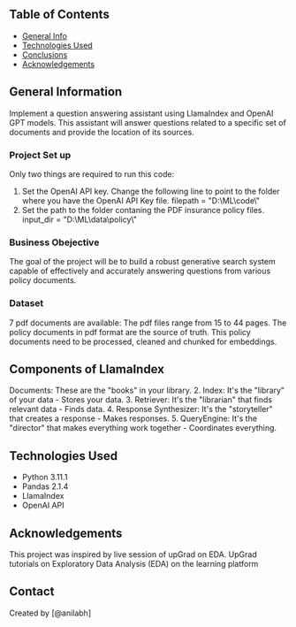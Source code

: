 ## Table of Contents
* [General Info](#general-information)
* [Technologies Used](#technologies-used)
* [Conclusions](#conclusions)
* [Acknowledgements](#acknowledgements)

## General Information
Implement a question answering assistant using LlamaIndex and OpenAI GPT models. This assistant will answer questions related to a specific set of documents and provide the location of its sources.

### Project Set up
Only two things are required to run this code:
1. Set the OpenAI API key. Change the following line to point to the folder where you have the OpenAI API Key file.
filepath = "D:\\ML\\code\\"
2. Set the path to the folder contaning the PDF insurance policy files. 
input_dir =  "D:\\ML\\data\\policy\\"

### Business Obejective
The goal of the project will be to build a robust generative search system capable of effectively and accurately answering questions from various policy documents. 

### Dataset
7 pdf documents are available: The pdf files range from 15 to 44 pages. The policy documents in pdf format are the source of truth. This policy documents need to be processed, cleaned and chunked for embeddings. 

## Components of LlamaIndex
Documents: These are the "books" in your library.
2. Index: It's the "library" of your data - Stores your data.
3. Retriever: It's the "librarian" that finds relevant data - Finds data.
4. Response Synthesizer: It's the "storyteller" that creates a response - Makes responses.
5. QueryEngine: It's the "director" that makes everything work together - Coordinates everything.

## Technologies Used
- Python 3.11.1
- Pandas 2.1.4
- LlamaIndex
- OpenAI API

## Acknowledgements
This project was inspired by live session of upGrad on EDA.
UpGrad tutorials on Exploratory Data Analysis (EDA) on the learning platform

## Contact
Created by [@anilabh]


<!-- Optional -->
<!-- ## License -->
<!-- This project is open source and available under the [... License](). -->

<!-- You don't have to include all sections - just the one's relevant to your project -->
